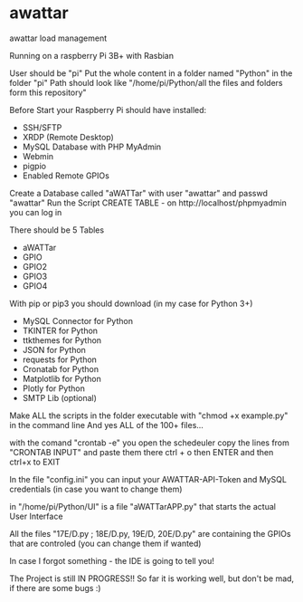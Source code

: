 # awattar
awattar load management

Running on a raspberry Pi 3B+ with Rasbian

User should be "pi"
Put the whole content in a folder named "Python" in the folder "pi"
Path should look like "/home/pi/Python/all the files and folders form this repository" 

Before Start your Raspberry Pi should have installed:

- SSH/SFTP 
- XRDP (Remote Desktop)
- MySQL Database with PHP MyAdmin 
- Webmin
- pigpio
- Enabled Remote GPIOs  

Create a Database called "aWATTar" with user "awattar" and passwd "awattar" 
Run the Script CREATE TABLE - on http://localhost/phpmyadmin you can log in

There should be 5 Tables
- aWATTar
- GPIO
- GPIO2
- GPIO3
- GPIO4

With pip or pip3 you should download
(in my case for Python 3+)
- MySQL Connector for Python
- TKINTER for Python
- ttkthemes for Python
- JSON for Python
- requests for Python
- Cronatab for Python
- Matplotlib for Python
- Plotly for Python
- SMTP Lib (optional)

Make ALL the scripts in the folder executable with "chmod +x example.py" in the command line
And yes ALL of the 100+ files...

with the comand "crontab -e" you open the schedeuler
copy the lines from "CRONTAB INPUT" and paste them there
ctrl + o then ENTER and then ctrl+x to EXIT 

In the file "config.ini" you can input your AWATTAR-API-Token and MySQL credentials (in case you want to change them)

in "/home/pi/Python/UI" is a file "aWATTarAPP.py" that starts the actual User Interface

All the files "17E/D.py ; 18E/D.py, 19E/D, 20E/D.py" are containing the GPIOs that are controled 
(you can change them if wanted)

In case I forgot something - the IDE is going to tell you!

The Project is still IN PROGRESS!! 
So far it is working well, but don't be mad, if there are some bugs :)
